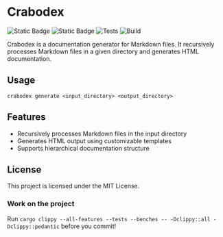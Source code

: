 # Crabodex

![Static Badge](https://img.shields.io/badge/Github-fabien--h%2Fcrabodex-dddddd?logo=github)
![Static Badge](https://img.shields.io/badge/licence-MIT-dddddd?logo=opensourceinitiative&logoColor=%23ffffff)
![Tests](https://img.shields.io/badge/tests-failing-red)
![Build](https://img.shields.io/badge/build-failing-red)


Crabodex is a documentation generator for Markdown files. It recursively processes Markdown files in a given directory and generates HTML documentation.

## Usage

`crabodex generate <input_directory> <output_directory>`

## Features

- Recursively processes Markdown files in the input directory
- Generates HTML output using customizable templates
- Supports hierarchical documentation structure

## License

This project is licensed under the MIT License.

### Work on the project

Run `cargo clippy --all-features --tests --benches -- -Dclippy::all -Dclippy::pedantic` before you commit!
